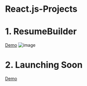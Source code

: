 # React.js-Projects

# 1. ResumeBuilder 
[Demo](https://resume-builder-ruby-nine.vercel.app/)
 ![image](https://github.com/user-attachments/assets/7573b0ba-1c6f-4ed6-804d-80f970d92a0a)

# 2. Launching Soon
[Demo](https://website-coming-soon-gules.vercel.app/)
